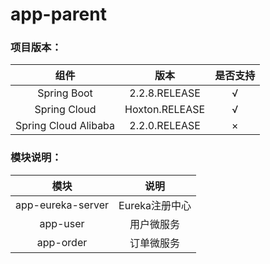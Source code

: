 # app-parent
### 项目版本：

组件|版本|是否支持
:---:|:---:|:---:
Spring Boot|2.2.8.RELEASE|√
Spring Cloud|Hoxton.RELEASE|√
Spring Cloud Alibaba|2.2.0.RELEASE|×


### 模块说明：

模块|说明|
:---:|:---:
app-eureka-server|Eureka注册中心
app-user|用户微服务
app-order|订单微服务


